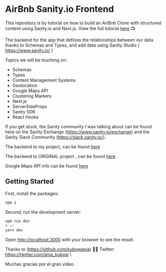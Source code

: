 # AirBnb Sanity.io Frontend


This repository is by tutorial on how to build an AirBnb Clone with structured content using Sanity.io and Next.js. View the full tutorial [here](https://youtu.be/mx1dbMzd3tU) 📺

The backend for the app that defines the relationships between our data thanks to Schemas and Types, and add data using Sanity Studio ( https://www.sanity.io/ )

Topics we will be touching on:
* Schemas
* Types
* Content Management Systems
* Geolocation
* Google Maps API
* Clustering Markers
* Next.js
* ServerSideProps
* Sanity SDK
* React Hooks

If you get stuck, the Sanity community I was talking about can be found here on the Sanity Exchange (https://www.sanity.io/exchange) and the Sanity Slack Community (https://slack.sanity.io/).


The backend to my project, can be found [here](https://github.com/ricardormeza/airBnb-Sanity-Backend)



The backend to ORIGINAL project , can be found [here](https://github.com/kubowania/airbnb-sanity-backend)


Google Maps API info can be found [here](https://developers.google.com/maps)

## Getting Started


First, install the packages:
```bash
npm i
```

Second, run the development server:

```bash
npm run dev
# or
yarn dev
```

Open [http://localhost:3000](http://localhost:3000) with your browser to see the result.


Thanks to (https://github.com/kubowania) 🤩🤗
Twitter: https://twitter.com/ania_kubow \

Muchas gracias por el gran video.